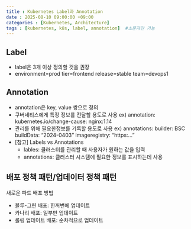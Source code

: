 ```yaml
---
title : Kubernetes Label과 Annotation
date : 2025-08-10 09:00:00 +09:00
categories : [Kubernetes, Architecture]
tags : [kubernetes, k8s, label, annotation]  #소문자만 가능
---
```


## Label

- label은 3개 이상 정의할 것을 권장
- environment=prod tier=frontend release=stable team=devops1

## Annotation

- annotation은 key, value 쌍으로 정의
- 쿠버네티스에게 특정 정보를 전달할 용도로 사용
ex) annotation:
kubernetes.io/change-cause: nginx:1.14
- 관리를 위해 필요한정보를 기록할 용도로 사용
ex) annotations:
builder: BSC
buildData: “2024-0403”
imageregistry: “https:…”
- [참고] Labels vs Annotations
    - lables: 클러스터를 관리할 때 사용자가 원하는 값을 입력
    - annotations: 클러스터 시스템에 필요한 정보를 표시하는데 사용

## 배포 정책 패턴/업데이터 정책 패턴

새로운 파드 배포 방법

- 블루-그린 배포: 한꺼번에 업데이트
- 카나리 배포: 일부만 업데이트
- 롤링 업데이트 배포: 순차적으로 업데이트